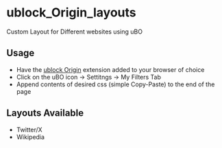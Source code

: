 # ublock_Origin_layouts
Custom Layout for Different websites using uBO

## Usage  
- Have the [ublock Origin](https://ublockorigin.com/) extension added to your browser of choice
- Click on the uBO icon → Settitngs → My Filters Tab
- Append contents of desired css (simple Copy-Paste) to the end of the page

## Layouts Available
- Twitter/X
- Wikipedia
